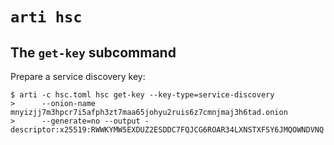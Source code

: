 # `arti hsc`

## The `get-key` subcommand

Prepare a service discovery key:

```console
$ arti -c hsc.toml hsc get-key --key-type=service-discovery
>      --onion-name mnyizjj7m3hpcr7i5afph3zt7maa65johyu2ruis6z7cmnjmaj3h6tad.onion
>      --generate=no --output -
descriptor:x25519:RWWKYMW5EXDUZ2ESDDC7FQJCG6ROAR34LXNSTXFSY6JMQOWNDVNQ
```

